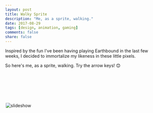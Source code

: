 ```yaml
---
layout: post
title: Walky Sprite
description: "Me, as a sprite, walking."
date: 2017-08-29
tags: [design, animation, gaming]
comments: false
share: false
---
```



Inspired by the fun I've been having playing Earthbound in the last few weeks, I decided to immortalize my likeness in these little pixels.  


So here's me, as a sprite, walking.  Try the arrow keys! 😊

<html lang="en">
<head>
  <meta charset="utf-8">
  <meta name="viewport" content="width=device-width, initial-scale=1">
  <title>AJ Kueterman</title>
</head>

<div class="container">
<div id="slideshow">
    <img style="padding-top:100px;max-width:500px;display:block;margin:auto;" alt="slideshow" src="https://github.com/robotsquidward/robotsquidward.github.io/blob/master/images/aj-front-left-walking-gif.gif?raw=true" id="imgClickAndChange" onclick="showPeace()" />
</div>
</div>

<script>
    var imgs = ["https://github.com/robotsquidward/robotsquidward.github.io/blob/master/images/aj-front-left-walking-gif.gif?raw=true", "https://github.com/robotsquidward/robotsquidward.github.io/blob/master/images/aj-front-right-walking-gif.gif?raw=true", "https://github.com/robotsquidward/robotsquidward.github.io/blob/master/images/aj-front-walking-gif.gif?raw=true", "https://github.com/robotsquidward/robotsquidward.github.io/blob/master/images/aj-back-walking-gif.gif?raw=true"];
    var peace = "https://github.com/robotsquidward/robotsquidward.github.io/blob/master/images/sprite_ajk_00.png?raw=true";

    function changeImage(dir) {
        var img = document.getElementById("imgClickAndChange");
        img.src = imgs[dir];
    }

    function showPeace() {
        var img = document.getElementById("imgClickAndChange");
        img.src = peace;
    }

    document.onkeydown = function(e) {
        e = e || window.event;
        if (e.keyCode == '37') {
            changeImage(0)
        } else if (e.keyCode == '38') {
            changeImage(3)
        } else if (e.keyCode == '39') {
            changeImage(1)
        } else if (e.keyCode == '40') {
            changeImage(2)
        }
    }

</script>
